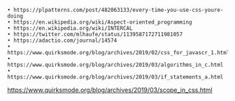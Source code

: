 	• https://plpatterns.com/post/482063133/every-time-you-use-css-youre-doing
	• https://en.wikipedia.org/wiki/Aspect-oriented_programming
	• https://en.wikipedia.org/wiki/INTERCAL
	• https://twitter.com/mlhaufe/status/1139587172711981057
	• https://adactio.com/journal/14574
	• https://www.quirksmode.org/blog/archives/2019/02/css_for_javascr_1.html
	• https://www.quirksmode.org/blog/archives/2019/03/algorithms_in_c.html
	• https://www.quirksmode.org/blog/archives/2019/03/if_statements_a.html
https://www.quirksmode.org/blog/archives/2019/03/scope_in_css.html